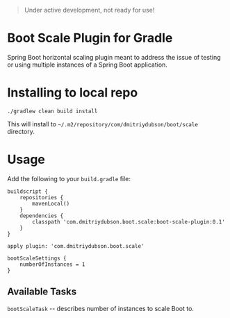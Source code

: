 > Under active development, not ready for use!

# Boot Scale Plugin for Gradle

Spring Boot horizontal scaling plugin meant to address the issue
of testing or using multiple instances of a Spring Boot application.

# Installing to local repo

```
./gradlew clean build install
```

This will install to `~/.m2/repository/com/dmitriydubson/boot/scale` directory.

# Usage

Add the following to your `build.gradle` file:

```
buildscript {
    repositories {
        mavenLocal()
    }
    dependencies {
        classpath 'com.dmitriydubson.boot.scale:boot-scale-plugin:0.1'
    }
}

apply plugin: 'com.dmitriydubson.boot.scale'

bootScaleSettings {
	numberOfInstances = 1
}
```

## Available Tasks

`bootScaleTask` -- describes number of instances to scale Boot to.